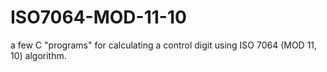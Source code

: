 ISO7064-MOD-11-10
=================

a few C "programs" for calculating a control digit using ISO 7064 (MOD 11, 10) algorithm.